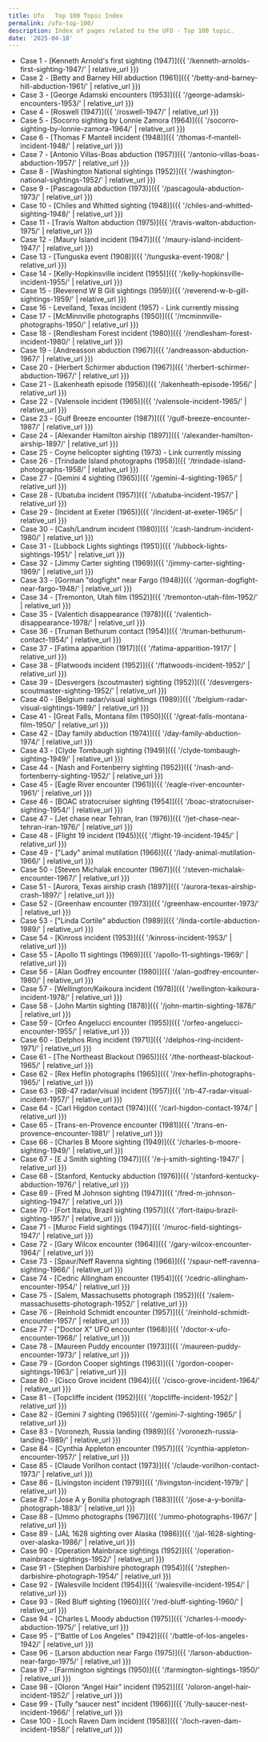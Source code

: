 ```yaml
---
title: Ufo   Top 100 Topic Index
permalink: /ufo-top-100/
description: Index of pages related to the UFO - Top 100 topic.
date: '2025-04-18'
---
```

- Case 1 - [Kenneth Arnold's first sighting (1947)]({{ '/kenneth-arnolds-first-sighting-1947/' | relative_url }})
- Case 2 - [Betty and Barney Hill abduction (1961)]({{ '/betty-and-barney-hill-abduction-1961/' | relative_url }})
- Case 3 - [George Adamski encounters (1953)]({{ '/george-adamski-encounters-1953/' | relative_url }})
- Case 4 - [Roswell (1947)]({{ '/roswell-1947/' | relative_url }})
- Case 5 - [Socorro sighting by Lonnie Zamora (1964)]({{ '/socorro-sighting-by-lonnie-zamora-1964/' | relative_url }})
- Case 6 - [Thomas F Mantell incident (1948)]({{ '/thomas-f-mantell-incident-1948/' | relative_url }})
- Case 7 - [Antonio Villas-Boas abduction (1957)]({{ '/antonio-villas-boas-abduction-1957/' | relative_url }})
- Case 8 - [Washington National sightings (1952)]({{ '/washington-national-sightings-1952/' | relative_url }})
- Case 9 - [Pascagoula abduction (1973)]({{ '/pascagoula-abduction-1973/' | relative_url }})
- Case 10 - [Chiles and Whitted sighting (1948)]({{ '/chiles-and-whitted-sighting-1948/' | relative_url }})
- Case 11 - [Travis Walton abduction (1975)]({{ '/travis-walton-abduction-1975/' | relative_url }})
- Case 12 - [Maury Island incident (1947)]({{ '/maury-island-incident-1947/' | relative_url }})
- Case 13 - [Tunguska event (1908)]({{ '/tunguska-event-1908/' | relative_url }})
- Case 14 - [Kelly-Hopkinsville incident (1955)]({{ '/kelly-hopkinsville-incident-1955/' | relative_url }})
- Case 15 - [Reverend W B Gill sightings (1959)]({{ '/reverend-w-b-gill-sightings-1959/' | relative_url }})
- Case 16 - Levelland, Texas incident (1957) - Link currently missing
- Case 17 - [McMinnville photographs (1950)]({{ '/mcminnville-photographs-1950/' | relative_url }})
- Case 18 - [Rendlesham Forest incident (1980)]({{ '/rendlesham-forest-incident-1980/' | relative_url }})
- Case 19 - [Andreasson abduction (1967)]({{ '/andreasson-abduction-1967/' | relative_url }})
- Case 20 - [Herbert Schirmer abduction (1967)]({{ '/herbert-schirmer-abduction-1967/' | relative_url }})
- Case 21 - [Lakenheath episode (1956)]({{ '/lakenheath-episode-1956/' | relative_url }})
- Case 22 - [Valensole incident (1965)]({{ '/valensole-incident-1965/' | relative_url }})
- Case 23 - [Gulf Breeze encounter (1987)]({{ '/gulf-breeze-encounter-1987/' | relative_url }})
- Case 24 - [Alexander Hamilton airship (1897)]({{ '/alexander-hamilton-airship-1897/' | relative_url }})
- Case 25 - Coyne helicopter sighting (1973) - Link currently missing
- Case 26 - [Trindade Island photographs (1958)]({{ '/trindade-island-photographs-1958/' | relative_url }})
- Case 27 - [Gemini 4 sighting (1965)]({{ '/gemini-4-sighting-1965/' | relative_url }})
- Case 28 - [Ubatuba incident (1957)]({{ '/ubatuba-incident-1957/' | relative_url }})
- Case 29 - [Incident at Exeter (1965)]({{ '/incident-at-exeter-1965/' | relative_url }})
- Case 30 - [Cash/Landrum incident (1980)]({{ '/cash-landrum-incident-1980/' | relative_url }})
- Case 31 - [Lubbock Lights sightings (1951)]({{ '/lubbock-lights-sightings-1951/' | relative_url }})
- Case 32 - [Jimmy Carter sighting (1969)]({{ '/jimmy-carter-sighting-1969/' | relative_url }})
- Case 33 - [Gorman "dogfight" near Fargo (1948)]({{ '/gorman-dogfight-near-fargo-1948/' | relative_url }})
- Case 34 - [Tremonton, Utah film (1952)]({{ '/tremonton-utah-film-1952/' | relative_url }})
- Case 35 - [Valentich disappearance (1978)]({{ '/valentich-disappearance-1978/' | relative_url }})
- Case 36 - [Truman Bethurum contact (1954)]({{ '/truman-bethurum-contact-1954/' | relative_url }})
- Case 37 - [Fatima apparition (1917)]({{ '/fatima-apparition-1917/' | relative_url }})
- Case 38 - [Flatwoods incident (1952)]({{ '/flatwoods-incident-1952/' | relative_url }})
- Case 39 - [Desvergers (scoutmaster) sighting (1952)]({{ '/desvergers-scoutmaster-sighting-1952/' | relative_url }})
- Case 40 - [Belgium radar/visual sightings (1989)]({{ '/belgium-radar-visual-sightings-1989/' | relative_url }})
- Case 41 - [Great Falls, Montana film (1950)]({{ '/great-falls-montana-film-1950/' | relative_url }})
- Case 42 - [Day family abduction (1974)]({{ '/day-family-abduction-1974/' | relative_url }})
- Case 43 - [Clyde Tombaugh sighting (1949)]({{ '/clyde-tombaugh-sighting-1949/' | relative_url }})
- Case 44 - [Nash and Fortenberry sighting (1952)]({{ '/nash-and-fortenberry-sighting-1952/' | relative_url }})
- Case 45 - [Eagle River encounter (1961)]({{ '/eagle-river-encounter-1961/' | relative_url }})
- Case 46 - [BOAC stratocruiser sighting (1954)]({{ '/boac-stratocruiser-sighting-1954/' | relative_url }})
- Case 47 - [Jet chase near Tehran, Iran (1976)]({{ '/jet-chase-near-tehran-iran-1976/' | relative_url }})
- Case 48 - [Flight 19 incident (1945)]({{ '/flight-19-incident-1945/' | relative_url }})
- Case 49 - ["Lady" animal mutilation (1966)]({{ '/lady-animal-mutilation-1966/' | relative_url }})
- Case 50 - [Steven Michalak encounter (1967)]({{ '/steven-michalak-encounter-1967/' | relative_url }})
- Case 51 - [Aurora, Texas airship crash (1897)]({{ '/aurora-texas-airship-crash-1897/' | relative_url }})
- Case 52 - [Greenhaw encounter (1973)]({{ '/greenhaw-encounter-1973/' | relative_url }})
- Case 53 - ["Linda Cortile" abduction (1989)]({{ '/linda-cortile-abduction-1989/' | relative_url }})
- Case 54 - [Kinross incident (1953)]({{ '/kinross-incident-1953/' | relative_url }})
- Case 55 - [Apollo 11 sightings (1969)]({{ '/apollo-11-sightings-1969/' | relative_url }})
- Case 56 - [Alan Godfrey encounter (1980)]({{ '/alan-godfrey-encounter-1980/' | relative_url }})
- Case 57 - [Wellington/Kaikoura incident (1978)]({{ '/wellington-kaikoura-incident-1978/' | relative_url }})
- Case 58 - [John Martin sighting (1878)]({{ '/john-martin-sighting-1878/' | relative_url }})
- Case 59 - [Orfeo Angelucci encounter (1955)]({{ '/orfeo-angelucci-encounter-1955/' | relative_url }})
- Case 60 - [Delphos Ring incident (1971)]({{ '/delphos-ring-incident-1971/' | relative_url }})
- Case 61 - [The Northeast Blackout (1965)]({{ '/the-northeast-blackout-1965/' | relative_url }})
- Case 62 - [Rex Heflin photographs (1965)]({{ '/rex-heflin-photographs-1965/' | relative_url }})
- Case 63 - [RB-47 radar/visual incident (1957)]({{ '/rb-47-radar-visual-incident-1957/' | relative_url }})
- Case 64 - [Carl Higdon contact (1974)]({{ '/carl-higdon-contact-1974/' | relative_url }})
- Case 65 - [Trans-en-Provence encounter (1981)]({{ '/trans-en-provence-encounter-1981/' | relative_url }})
- Case 66 - [Charles B Moore sighting (1949)]({{ '/charles-b-moore-sighting-1949/' | relative_url }})
- Case 67 - [E J Smith sighting (1947)]({{ '/e-j-smith-sighting-1947/' | relative_url }})
- Case 68 - [Stanford, Kentucky abduction (1976)]({{ '/stanford-kentucky-abduction-1976/' | relative_url }})
- Case 69 - [Fred M Johnson sighting (1947)]({{ '/fred-m-johnson-sighting-1947/' | relative_url }})
- Case 70 - [Fort Itaipu, Brazil sighting (1957)]({{ '/fort-itaipu-brazil-sighting-1957/' | relative_url }})
- Case 71 - [Muroc Field sightings (1947)]({{ '/muroc-field-sightings-1947/' | relative_url }})
- Case 72 - [Gary Wilcox encounter (1964)]({{ '/gary-wilcox-encounter-1964/' | relative_url }})
- Case 73 - [Spaur/Neff Ravenna sighting (1966)]({{ '/spaur-neff-ravenna-sighting-1966/' | relative_url }})
- Case 74 - [Cedric Allingham encounter (1954)]({{ '/cedric-allingham-encounter-1954/' | relative_url }})
- Case 75 - [Salem, Massachusetts photograph (1952)]({{ '/salem-massachusetts-photograph-1952/' | relative_url }})
- Case 76 - [Reinhold Schmidt encounter (1957)]({{ '/reinhold-schmidt-encounter-1957/' | relative_url }})
- Case 77 - ["Doctor X" UFO encounter (1968)]({{ '/doctor-x-ufo-encounter-1968/' | relative_url }})
- Case 78 - [Maureen Puddy encounter (1973)]({{ '/maureen-puddy-encounter-1973/' | relative_url }})
- Case 79 - [Gordon Cooper sightings (1963)]({{ '/gordon-cooper-sightings-1963/' | relative_url }})
- Case 80 - [Cisco Grove incident (1964)]({{ '/cisco-grove-incident-1964/' | relative_url }})
- Case 81 - [Topcliffe incident (1952)]({{ '/topcliffe-incident-1952/' | relative_url }})
- Case 82 - [Gemini 7 sighting (1965)]({{ '/gemini-7-sighting-1965/' | relative_url }})
- Case 83 - [Voronezh, Russia landing (1989)]({{ '/voronezh-russia-landing-1989/' | relative_url }})
- Case 84 - [Cynthia Appleton encounter (1957)]({{ '/cynthia-appleton-encounter-1957/' | relative_url }})
- Case 85 - [Claude Vorilhon contact (1973)]({{ '/claude-vorilhon-contact-1973/' | relative_url }})
- Case 86 - [Livingston incident (1979)]({{ '/livingston-incident-1979/' | relative_url }})
- Case 87 - [Jose A y Bonilla photograph (1883)]({{ '/jose-a-y-bonilla-photograph-1883/' | relative_url }})
- Case 88 - [Ummo photographs (1967)]({{ '/ummo-photographs-1967/' | relative_url }})
- Case 89 - [JAL 1628 sighting over Alaska (1986)]({{ '/jal-1628-sighting-over-alaska-1986/' | relative_url }})
- Case 90 - [Operation Mainbrace sightings (1952)]({{ '/operation-mainbrace-sightings-1952/' | relative_url }})
- Case 91 - [Stephen Darbishire photograph (1954)]({{ '/stephen-darbishire-photograph-1954/' | relative_url }})
- Case 92 - [Walesville Incident (1954)]({{ '/walesville-incident-1954/' | relative_url }})
- Case 93 - [Red Bluff sighting (1960)]({{ '/red-bluff-sighting-1960/' | relative_url }})
- Case 94 - [Charles L Moody abduction (1975)]({{ '/charles-l-moody-abduction-1975/' | relative_url }})
- Case 95 - ["Battle of Los Angeles" (1942)]({{ '/battle-of-los-angeles-1942/' | relative_url }})
- Case 96 - [Larson abduction near Fargo (1975)]({{ '/larson-abduction-near-fargo-1975/' | relative_url }})
- Case 97 - [Farmington sightings (1950)]({{ '/farmington-sightings-1950/' | relative_url }})
- Case 98 - [Oloron “Angel Hair” incident (1952)]({{ '/oloron-angel-hair-incident-1952/' | relative_url }})
- Case 99 - [Tully “saucer nest” incident (1966)]({{ '/tully-saucer-nest-incident-1966/' | relative_url }})
- Case 100 - [Loch Raven Dam incident (1958)]({{ '/loch-raven-dam-incident-1958/' | relative_url }})
